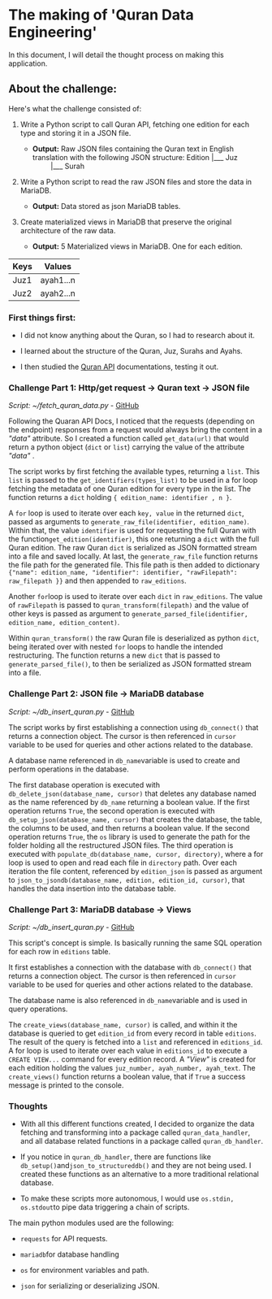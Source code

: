 # The making of 'Quran Data Engineering'

In this document, I will detail the thought process on making this application.

## About the challenge:

Here's what the challenge consisted of:

1. Write a Python script to call Quran API, fetching one edition for each type and storing it in a JSON file.
   
   * **Output:** Raw JSON files containing the Quran text in English translation with the following JSON structure:
     Edition
       |___ Juz
              |___ Surah

2. Write a Python script to read the raw JSON files and store the data in MariaDB.
   
   * **Output:** Data stored as json MariaDB tables.

3. Create materialized views in MariaDB that preserve the original architecture of the raw data.
   
   * **Output:** 5 Materialized views in MariaDB. One for each edition.

| Keys | Values    |
| ---- | --------- |
| Juz1 | ayah1...n |
| Juz2 | ayah2...n |

### First things first:

* I did not know anything about the Quran, so I had to research about it.

* I learned about the structure of the Quran, Juz, Surahs and Ayahs.

* I then studied the [Quran API](https://alquran.cloud/api) documentations, testing it out.

### Challenge Part 1: Http/get request -> Quran text -> JSON file

*Script: ~/fetch_quran_data.py* - [GitHub](https://github.com/arenodi/quran_data_engineering/blob/main/fetch_quran_data.py)

Following the Quaran API Docs, I noticed that the requests (depending on the endpoint) responses from a request would always bring the content in a *"data"* attribute. So I created a function called `get_data(url)` that would return a python object (`dict` or `list`) carrying the value of the attribute *"data"* .

The script works by first fetching the available types, returning a `list`. This `list` is passed to the `get_identifiers(types_list)` to be used in a for loop fetching the metadata of one Quran edition for every type in the list. The function returns a `dict` holding `{ edition_name: identifier , n }`.

A `for` loop is used to iterate over each `key, value` in the returned `dict`, passed as arguments to `generate_raw_file(identifier, edition_name)`. Within that, the value `identifier` is used for requesting the full Quran with the function`get_edition(identifier)`, this one returning a `dict` with the full Quran edition. The raw Quran `dict` is serialized as JSON formatted stream into a file and saved locally. At last, the `generate_raw_file` function returns the file path for the generated file. This file path is then added to dictionary `{"name": edition_name, "identifier": identifier, "rawFilepath": raw_filepath }}` and then appended to `raw_editions`.

Another `for`loop is used to iterate over each `dict` in `raw_editions`. The value of `rawFilepath` is passed to `quran_transform(filepath)` and the value of other keys is passed as argument to `generate_parsed_file(identifier, edition_name, edition_content)`.

Within `quran_transform()` the raw Quran file is deserialized as python `dict`, being iterated over with nested `for` loops to handle the intended restructuring. The function returns a new `dict` that is passed to `generate_parsed_file()`, to then be serialized as JSON formatted stream into a file.

### Challenge Part 2: JSON file -> MariaDB database

*Script: ~/db_insert_quran.py* - [GitHub](https://github.com/arenodi/quran_data_engineering/blob/main/db_insert_quran.py)

The script works by first establishing a connection using `db_connect()` that returns a connection object. The cursor is then referenced in `cursor` variable to be used for queries and other actions related to the database.

A database name referenced in `db_name`variable is used to create and perform operations in the database.

The first database operation is executed with `db_delete_json(database_name, cursor)` that deletes any database named as the name referenced by `db_name` returning a boolean value. If the first operation returns `True`, the second operation is executed with `db_setup_json(database_name, cursor)` that creates the database, the table, the columns to be used, and then returns a boolean value. If the second operation returns `True`, the `os` library is used to generate the path for the folder holding all the restructured JSON files. The third operation is executed with `populate_db(database_name, cursor, directory)`, where a for loop is used to open and read each file in `directory` path. Over each iteration the file content, referenced by `edition_json` is passed as argument to `json_to_jsondb(database_name, edition, edition_id, cursor)`, that handles the data insertion into the database table.

### Challenge Part 3: MariaDB database -> Views

*Script: ~/db_insert_quran.py* - [GitHub](https://github.com/arenodi/quran_data_engineering/blob/main/db_create_views.py)

This script's concept is simple. Is basically running the same SQL operation for each row in `editions` table.

It first establishes a connection with the database with `db_connect()` that returns a connection object. The cursor is then referenced in `cursor` variable to be used for queries and other actions related to the database.

The database name is also referenced in `db_name`variable and is used in query operations.

The `create_views(database_name, cursor)` is called, and within it the database is queried to get `edition_id` from every record in table `editions`. The result of the query is fetched into a `list` and referenced in `editions_id`. A for loop is used to iterate over each value in `editions_id` to execute a `CREATE VIEW...` command for every edition record. A *"View"* is created for each edition holding the values `juz_number, ayah_number, ayah_text`. The `create_views()` function returns a boolean value, that if `True` a success message is printed to the console.

### Thoughts

* With all this different functions created, I decided to organize the data fetching and transforming into a package called `quran_data_handler`, and all database related functions in a package called `quran_db_handler`.

* If you notice in `quran_db_handler`, there are functions like `db_setup()`and`json_to_structureddb()` and they are not being used. I created these functions as an alternative to a more traditional relational database.

* To make these scripts more autonomous, I would use `os.stdin, os.stdout`to pipe data triggering a chain of scripts.



The main python modules used are the following:

* `requests` for API requests.

* `mariadb`for database handling

* `os` for environment variables and path.

* `json` for serializing or deserializing JSON.
